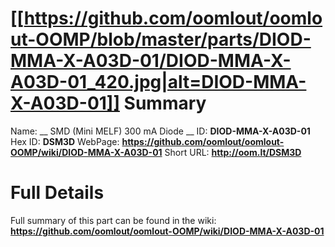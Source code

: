 
[[https://github.com/oomlout/oomlout-OOMP/blob/master/parts/DIOD-MMA-X-A03D-01/DIOD-MMA-X-A03D-01_420.jpg|alt=DIOD-MMA-X-A03D-01]] 
Summary
=================

Name: __ SMD (Mini MELF) 300 mA Diode __
ID: __DIOD-MMA-X-A03D-01__
Hex ID: __DSM3D__
WebPage: __https://github.com/oomlout/oomlout-OOMP/wiki/DIOD-MMA-X-A03D-01__
Short URL: __http://oom.lt/DSM3D__

Full Details
==========================
Full summary of this part can be found in the wiki:   
__https://github.com/oomlout/oomlout-OOMP/wiki/DIOD-MMA-X-A03D-01__   

